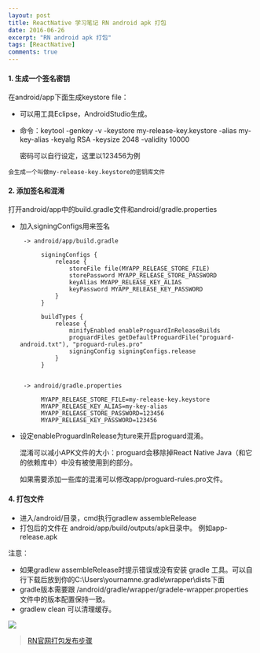 ```yaml
---
layout: post
title: ReactNative 学习笔记 RN android apk 打包
date: 2016-06-26
excerpt: "RN android apk 打包"
tags: [ReactNative]
comments: true
---
```




#### 1. 生成一个签名密钥

在android/app下面生成keystore file： 

   - 可以用工具Eclipse，AndroidStudio生成。<br>
   - 命令：keytool -genkey -v -keystore my-release-key.keystore -alias my-key-alias -keyalg RSA -keysize 2048 -validity 10000
     
     密码可以自行设定，这里以123456为例
    
    会生成一个叫做my-release-key.keystore的密钥库文件
   
   
#### 2. 添加签名和混淆
打开android/app中的build.gradle文件和android/gradle.properties

- 加入signingConfigs用来签名

       -> android/app/build.gradle
    
           	signingConfigs {
                release {
                    storeFile file(MYAPP_RELEASE_STORE_FILE)
                    storePassword MYAPP_RELEASE_STORE_PASSWORD
                    keyAlias MYAPP_RELEASE_KEY_ALIAS
                    keyPassword MYAPP_RELEASE_KEY_PASSWORD
                }
            }
    
            buildTypes {
                release {
                    minifyEnabled enableProguardInReleaseBuilds
                    proguardFiles getDefaultProguardFile("proguard-android.txt"), "proguard-rules.pro"
        			signingConfig signingConfigs.release
                }
            }
    
    
       -> android/gradle.properties
    
            MYAPP_RELEASE_STORE_FILE=my-release-key.keystore
            MYAPP_RELEASE_KEY_ALIAS=my-key-alias
            MYAPP_RELEASE_STORE_PASSWORD=123456
            MYAPP_RELEASE_KEY_PASSWORD=123456

 
- 设定enableProguardInRelease为ture来开启proguard混淆。
    
    混淆可以减小APK文件的大小：proguard会移除掉React Native Java（和它的依赖库中）中没有被使用到的部分。<br>

    如果需要添加一些库的混淆可以修改app/proguard-rules.pro文件。<br>
   
#### 4. 打包文件
   - 进入/android/目录，cmd执行gradlew assembleRelease
   - 打包后的文件在 android/app/build/outputs/apk目录中。
     例如app-release.apk
    

注意：

- 如果gradlew assembleRelease时提示错误或没有安装 gradle 工具。可以自行下载后放到你的C:\Users\yournamne\.gradle\wrapper\dists下面
- gradle版本需要跟 /android/gradle/wrapper/gradele-wrapper.properties 文件中的版本配置保持一致。
- gradlew clean 可以清理缓存。
   

![](http://i.imgur.com/S8sLXQ9.png)



> [RN官网打包发布步骤](https://facebook.github.io/react-native/docs/signed-apk-android.html)